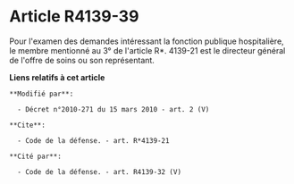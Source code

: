 # Article R4139-39

Pour l'examen des demandes intéressant la fonction publique hospitalière, le membre mentionné au 3° de l'article R*. 4139-21
est le           directeur général de l'offre de soins  ou son représentant.

**Liens relatifs à cet article**

	**Modifié par**:

	  - Décret n°2010-271 du 15 mars 2010 - art. 2 (V)

	**Cite**:

	  - Code de la défense. - art. R*4139-21

	**Cité par**:

	  - Code de la défense. - art. R4139-32 (V)
